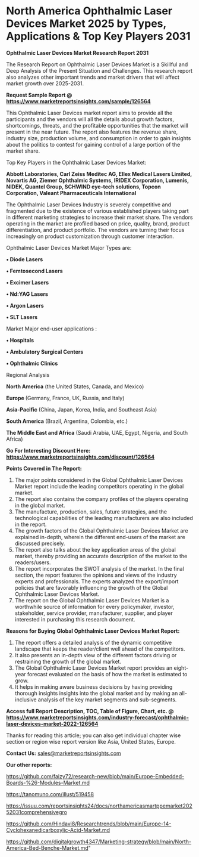 # North America Ophthalmic Laser Devices Market 2025 by Types, Applications & Top Key Players 2031

<strong>Ophthalmic Laser Devices Market Research Report 2031</strong>

The Research Report on Ophthalmic Laser Devices Market is a Skillful and Deep Analysis of the Present Situation and Challenges. This research report also analyzes other important trends and market drivers that will affect market growth over 2025-2031.

<strong>Request Sample Report @ <a href=https://www.marketreportsinsights.com/sample/126564>https://www.marketreportsinsights.com/sample/126564</a></strong>

This Ophthalmic Laser Devices market report aims to provide all the participants and the vendors will all the details about growth factors, shortcomings, threats, and the profitable opportunities that the market will present in the near future. The report also features the revenue share, industry size, production volume, and consumption in order to gain insights about the politics to contest for gaining control of a large portion of the market share.

Top Key Players in the Ophthalmic Laser Devices Market:

<strong>Abbott Laboratories, Carl Zeiss Meditec AG, Ellex Medical Lasers Limited, Novartis AG, Ziemer Ophthalmic Systems, IRIDEX Corporation, Lumenis, NIDEK, Quantel Group, SCHWIND eye-tech solutions, Topcon Corporation, Valeant Pharmaceuticals International</strong>

The Ophthalmic Laser Devices Industry is severely competitive and fragmented due to the existence of various established players taking part in different marketing strategies to increase their market share. The vendors operating in the market are profiled based on price, quality, brand, product differentiation, and product portfolio. The vendors are turning their focus increasingly on product customization through customer interaction.

Ophthalmic Laser Devices Market Major Types are:

<strong>• Diode Lasers

• Femtosecond Lasers

• Excimer Lasers

• Nd:YAG Lasers

• Argon Lasers

• SLT Lasers</strong>

Market Major end-user applications :

<strong>• Hospitals

• Ambulatory Surgical Centers

• Ophthalmic Clinics</strong>

Regional Analysis

</u><strong><b>North America</b></strong> (the United States, Canada, and Mexico)

<strong><b>Europe </b></strong>(Germany, France, UK, Russia, and Italy)

<strong><b>Asia-Pacific</b></strong> (China, Japan, Korea, India, and Southeast Asia)

<strong><b>South America</b></strong> (Brazil, Argentina, Colombia, etc.)

<strong><b>The Middle East and Africa</b></strong> (Saudi Arabia, UAE, Egypt, Nigeria, and South Africa)

<strong>Go For Interesting Discount Here: <a href=https://www.marketreportsinsights.com/discount/126564>https://www.marketreportsinsights.com/discount/126564</a></strong>

<strong>Points Covered in The Report:</strong>
<ol>
  <li>The major points considered in the Global Ophthalmic Laser Devices Market report include the leading competitors operating in the global market.</li>
  <li>The report also contains the company profiles of the players operating in the global market.</li>
  <li>The manufacture, production, sales, future strategies, and the technological capabilities of the leading manufacturers are also included in the report.</li>
  <li>The growth factors of the Global Ophthalmic Laser Devices Market are explained in-depth, wherein the different end-users of the market are discussed precisely.</li>
  <li>The report also talks about the key application areas of the global market, thereby providing an accurate description of the market to the readers/users.</li>
  <li>The report incorporates the SWOT analysis of the market. In the final section, the report features the opinions and views of the industry experts and professionals. The experts analyzed the export/import policies that are favorably influencing the growth of the Global Ophthalmic Laser Devices Market.</li>
  <li>The report on the Global Ophthalmic Laser Devices Market is a worthwhile source of information for every policymaker, investor, stakeholder, service provider, manufacturer, supplier, and player interested in purchasing this research document.</li>
</ol>
<strong>Reasons for Buying Global Ophthalmic Laser Devices Market Report:</strong>

<ol>
  <li>The report offers a detailed analysis of the dynamic competitive landscape that keeps the reader/client well ahead of the competitors.</li>
  <li>It also presents an in-depth view of the different factors driving or restraining the growth of the global market.</li>
  <li>The Global Ophthalmic Laser Devices Market report provides an eight-year forecast evaluated on the basis of how the market is estimated to grow.</li>
  <li>It helps in making aware business decisions by having providing thorough insights insights into the global market and by making an all-inclusive analysis of the key market segments and sub-segments.</li>
</ol>
<strong>Access full Report Description, TOC, Table of Figure, Chart, etc. @ <a href=https://www.marketreportsinsights.com/industry-forecast/ophthalmic-laser-devices-market-2022-126564>https://www.marketreportsinsights.com/industry-forecast/ophthalmic-laser-devices-market-2022-126564</a></strong>


Thanks for reading this article; you can also get individual chapter wise section or region wise report version like Asia, United States, Europe.

<strong>Contact Us:</strong>
sales@marketreportsinsights.com

<strong>Our other reports:</strong>

<a href=https://github.com/faizy72/research-new/blob/main/Europe-Embedded-Boards-%26-Modules-Market.md>https://github.com/faizy72/research-new/blob/main/Europe-Embedded-Boards-%26-Modules-Market.md</a>

<a href=https://tanomuno.com/illust/519458>https://tanomuno.com/illust/519458</a>

<a href=https://issuu.com/reportsinsights24/docs/northamericasmartppemarket20252031comprehensivegro>https://issuu.com/reportsinsights24/docs/northamericasmartppemarket20252031comprehensivegro</a>

<a href=https://github.com/Hindavi8/Researchtrends/blob/main/Europe-14-Cyclohexanedicarboxylic-Acid-Market.md>https://github.com/Hindavi8/Researchtrends/blob/main/Europe-14-Cyclohexanedicarboxylic-Acid-Market.md</a>

<a href=https://github.com/digitalgrowth4347/Marketing-strategy/blob/main/North-America-Bed-Benche-Market.md>https://github.com/digitalgrowth4347/Marketing-strategy/blob/main/North-America-Bed-Benche-Market.md</a>"
